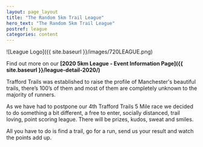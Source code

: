 ```yaml
---
layout: page_layout
title: "The Random 5km Trail League"
hero_text: "The Random 5km Trail League"
postref: league
categories: content
---
```


![League Logo]({{ site.baseurl }}/images/720LEAGUE.png)

Find out more on our **[2020 5km League - Event Information Page]({{ site.baseurl }}/league-detail-2020/)**

Trafford Trails was established to raise the profile of Manchester's beautiful trails, there’s 100’s of them and most of them are completely unknown to the majority of runners.

As we have had to postpone our 4th Trafford Trails 5 Mile race we decided to do something a bit different, a free to enter, socially distanced, trail loving, point scoring league. There will be prizes, kudos, sweat and smiles.

All you have to do is find a trail, go for a run, send us your result and watch the points add up.

